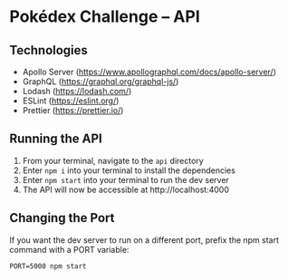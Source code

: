 # Pokédex Challenge – API

## Technologies

- Apollo Server (https://www.apollographql.com/docs/apollo-server/)
- GraphQL (https://graphql.org/graphql-js/)
- Lodash (https://lodash.com/)
- ESLint (https://eslint.org/)
- Prettier (https://prettier.io/)

## Running the API

1. From your terminal, navigate to the `api` directory
1. Enter `npm i` into your terminal to install the dependencies
1. Enter `npm start` into your terminal to run the dev server
1. The API will now be accessible at http://localhost:4000

## Changing the Port

If you want the dev server to run on a different port, prefix the npm start command with a PORT variable:

```
PORT=5000 npm start
```
